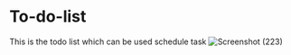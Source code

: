 # To-do-list

This is the todo list which can be used schedule task
![Screenshot (223)](https://github.com/Harsh3054/To-do-list/assets/129618573/c8ee8bbd-1966-4e78-bf47-b55dc06d8175)

